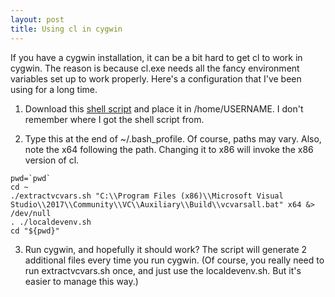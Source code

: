 ```yaml
---
layout: post
title: Using cl in cygwin
---
```


If you have a cygwin installation, it can be a bit hard to get cl to work in cygwin. The reason is because cl.exe needs all the fancy environment variables set up to work properly. Here's a configuration that I've been using for a long time.

1. Download this [shell script](/assets/extractvcvars.sh) and place it in /home/USERNAME.
I don't remember where I got the shell script from.

2. Type this at the end of ~/.bash_profile. Of course, paths may vary. Also, note the x64 following the path. Changing it to x86 will invoke the x86 version of cl.
```shell
pwd=`pwd`
cd ~
./extractvcvars.sh "C:\\Program Files (x86)\\Microsoft Visual Studio\\2017\\Community\\VC\\Auxiliary\\Build\\vcvarsall.bat" x64 &> /dev/null
. ./localdevenv.sh
cd "${pwd}"
```

3. Run cygwin, and hopefully it should work? The script will generate 2 additional files every time you run cygwin.
(Of course, you really need to run extractvcvars.sh once, and just use the localdevenv.sh. But it's easier to manage this way.)